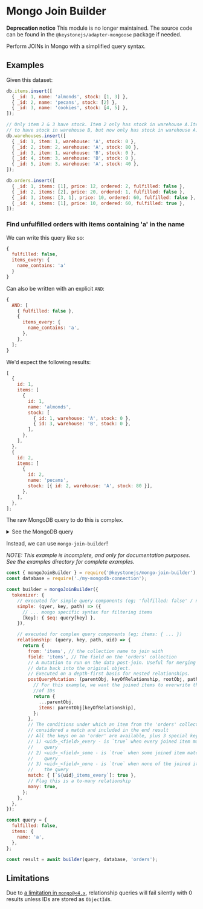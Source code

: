 <!--[meta]
title: Mongo Join Builder
[meta]-->

# Mongo Join Builder

**Deprecation notice** This module is no longer maintained. The source code can be found in the `@keystonejs/adapter-mongoose` package if needed.

Perform JOINs in Mongo with a simplified query syntax.

## Examples

Given this dataset:

```javascript
db.items.insert([
  { _id: 1, name: 'almonds', stock: [1, 3] },
  { _id: 2, name: 'pecans', stock: [2] },
  { _id: 3, name: 'cookies', stock: [4, 5] },
]);

// Only item 2 & 3 have stock. Item 2 only has stock in warehouse A.Item 3 used
// to have stock in warehouse B, but now only has stock in warehouse A.
db.warehouses.insert([
  { _id: 1, item: 1, warehouse: 'A', stock: 0 },
  { _id: 2, item: 2, warehouse: 'A', stock: 80 },
  { _id: 3, item: 1, warehouse: 'B', stock: 0 },
  { _id: 4, item: 3, warehouse: 'B', stock: 0 },
  { _id: 5, item: 3, warehouse: 'A', stock: 40 },
]);

db.orders.insert([
  { _id: 1, items: [1], price: 12, ordered: 2, fulfilled: false },
  { _id: 2, items: [2], price: 20, ordered: 1, fulfilled: false },
  { _id: 3, items: [3, 1], price: 10, ordered: 60, fulfilled: false },
  { _id: 4, items: [1], price: 10, ordered: 60, fulfilled: true },
]);
```

### Find unfulfilled orders with items containing 'a' in the name

We can write this query like so:

```javascript
{
  fulfilled: false,
  items_every: {
    name_contains: 'a'
  }
}
```

Can also be written with an explicit `AND`:

```javascript
{
  AND: [
    { fulfilled: false },
    {
      items_every: {
        name_contains: 'a',
      },
    },
  ];
}
```

We'd expect the following results:

```javascript
[
  {
    id: 1,
    items: [
      {
        id: 1,
        name: 'almonds',
        stock: [
          { id: 1, warehouse: 'A', stock: 0 },
          { id: 3, warehouse: 'B', stock: 0 },
        ],
      },
    ],
  },
  {
    id: 2,
    items: [
      {
        id: 2,
        name: 'pecans',
        stock: [{ id: 2, warehouse: 'A', stock: 80 }],
      },
    ],
  },
];
```

The raw MongoDB query to do this is complex.

<details>
<summary>See the MongoDB query</summary>

```js
db.orders.aggregate([
  {
    $match: {
      $and: [{ fulfilled: { $eq: false } }],
    },
  },
  {
    $lookup: {
      from: 'items',
      as: 'abc123_items',
      let: { tmpVar: '$items' },
      pipeline: [
        { $match: { $expr: { $eq: [`$foreignKey`, '$$tmpVar'] } } },
        { $match: { $and: [{ name: { $regex: /a/ } }] } },
        { $addFields: { id: '$_id' } },
      ],
    },
  },
  {
    $match: {
      $and: [{ abc123_items_every: { $eq: true } }],
    },
  },
  {
    $addFields: {
      id: '$_id',
    },
  },
]);
```

</details>

Instead, we can use `mongo-join-builder`!

_NOTE: This example is incomplete, and only for documentation purposes. See the examples directory for complete examples._

```javascript
const { mongoJoinBuilder } = require('@keystonejs/mongo-join-builder');
const database = require('./my-mongodb-connection');

const builder = mongoJoinBuilder({
  tokenizer: {
    // executed for simple query components (eg; 'fulfilled: false' / name: 'a')
    simple: (qyer, key, path) => ({
      // ... mongo specific syntax for filtering items
      [key]: { $eq: query[key] },
    }),

    // executed for complex query components (eg; items: { ... })
    relationship: (query, key, path, uid) => {
      return {
        from: 'items', // the collection name to join with
        field: 'items', // The field on the 'orders' collection
        // A mutation to run on the data post-join. Useful for merging joined
        // data back into the original object.
        // Executed on a depth-first basis for nested relationships.
        postQueryMutation: (parentObj, keyOfRelationship, rootObj, pathToParent) => {
          // For this example, we want the joined items to overwrite the array
          //of IDs
          return {
            ...parentObj,
            items: parentObj[keyOfRelationship],
          };
        },
        // The conditions under which an item from the 'orders' collection is
        // considered a match and included in the end result
        // All the keys on an 'order' are available, plus 3 special keys:
        // 1) <uid>_<field>_every - is `true` when every joined item matches the
        //    query
        // 2) <uid>_<field>_some - is `true` when some joined item matches the
        //    query
        // 3) <uid>_<field>_none - is `true` when none of the joined items match
        //    the query
        match: { [`${uid}_items_every`]: true },
        // Flag this is a to-many relationship
        many: true,
      };
    },
  },
});

const query = {
  fulfilled: false,
  items: {
    name: 'a',
  },
};

const result = await builder(query, database, 'orders');
```

## Limitations

Due to [a limitation in `mongo@<4.x`](https://jira.mongodb.org/browse/SERVER-22781), relationship
queries will fail silently with 0 results unless IDs are stored as `ObjectId`s.
